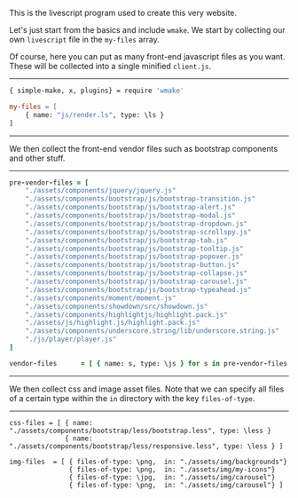 
This is the livescript program used to create this very website.

Let's just start from the basics and include `wmake`. We start by collecting our own `livescript` file in the `my-files` array.

Of course, here you can put as many front-end javascript files as you want. These will be collected into a single minified `client.js`.

---

```makefile
{ simple-make, x, plugins} = require 'wmake'

my-files = [
    { name: "js/render.ls", type: \ls }
]
```

---

We then collect the front-end vendor files such as bootstrap components and other stuff.

---

```coffeescript
pre-vendor-files = [
    "./assets/components/jquery/jquery.js"
    "./assets/components/bootstrap/js/bootstrap-transition.js"
    "./assets/components/bootstrap/js/bootstrap-alert.js"
    "./assets/components/bootstrap/js/bootstrap-modal.js"
    "./assets/components/bootstrap/js/bootstrap-dropdown.js"
    "./assets/components/bootstrap/js/bootstrap-scrollspy.js"
    "./assets/components/bootstrap/js/bootstrap-tab.js"
    "./assets/components/bootstrap/js/bootstrap-tooltip.js"
    "./assets/components/bootstrap/js/bootstrap-popover.js"
    "./assets/components/bootstrap/js/bootstrap-button.js"
    "./assets/components/bootstrap/js/bootstrap-collapse.js"
    "./assets/components/bootstrap/js/bootstrap-carousel.js"
    "./assets/components/bootstrap/js/bootstrap-typeahead.js"
    "./assets/components/moment/moment.js"
    "./assets/components/showdown/src/showdown.js"
    "./assets/components/highlightjs/highlight.pack.js"
    "./assets/js/highlight.js/highlight.pack.js" 
    "./assets/components/underscore.string/lib/underscore.string.js"
    "./js/player/player.js"
]

vendor-files      = [ { name: s, type: \js } for s in pre-vendor-files ]
```

---

We then collect css and image asset files.
Note that we can specify all files of a certain type within the `in` directory with the key `files-of-type`.


---
```
css-files = [ { name: "./assets/components/bootstrap/less/bootstrap.less", type: \less } 
              { name: "./assets/components/bootstrap/less/responsive.less", type: \less } ]
            
img-files  = [ { files-of-type: \png,  in: "./assets/img/backgrounds"} 
               { files-of-type: \png,  in: "./assets/img/my-icons"}
               { files-of-type: \jpg,  in: "./assets/img/carousel"} 
               { files-of-type: \png,  in: "./assets/img/carousel"} ]
```